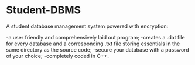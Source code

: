 # Student-DBMS
A student database management system powered with encryption:

-a user friendly and comprehensively laid out program;
-creates a .dat file for every database and a corresponding .txt file storing essentials in the same directory as the source code;
-secure your database with a password of your choice;
-completely coded in C++.
